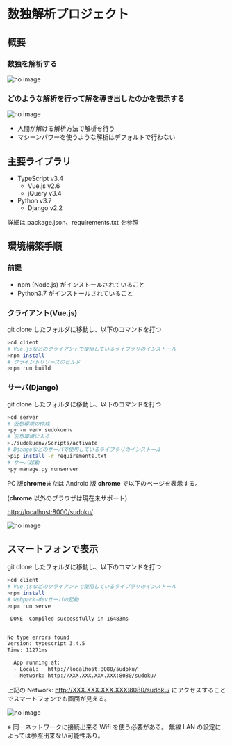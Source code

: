 # 数独解析プロジェクト

## 概要

### 数独を解析する

![no image](./readmeimg/数独ページ_解く押下後.png)

### どのような解析を行って解を導き出したのかを表示する

![no image](./readmeimg/数独ページ_解析履歴.png)

- 人間が解ける解析方法で解析を行う
- マシーンパワーを使うような解析はデフォルトで行わない

## 主要ライブラリ

- TypeScript v3.4
  - Vue.js v2.6
  - jQuery v3.4
- Python v3.7
  - Django v2.2

詳細は package.json、requirements.txt を参照

## 環境構築手順

### 前提

- npm (Node.js) がインストールされていること
- Python3.7 がインストールされていること

### クライアント(Vue.js)

git clone したフォルダに移動し、以下のコマンドを打つ

```bash
>cd client
# Vue.jsなどのクライアントで使用しているライブラリのインストール
>npm install
# クライントリソースのビルド
>npm run build
```

### サーバ(Django)

git clone したフォルダに移動し、以下のコマンドを打つ

```bash
>cd server
# 仮想環境の作成
>py -m venv sudokuenv
# 仮想環境に入る
>./sudokuenv/Scripts/activate
# Djangoなどのサーバで使用しているライブラリのインストール
>pip install -r requirements.txt
# サーバ起動
>py manage.py runserver
```

PC 版**chrome**または Android 版 **chrome** で以下のページを表示する。

(**chrome** 以外のブラウザは現在未サポート)

<http://localhost:8000/sudoku/>

![no image](./readmeimg/数独ページ.png)

## スマートフォンで表示

git clone したフォルダに移動し、以下のコマンドを打つ

```bash
>cd client
# Vue.jsなどのクライアントで使用しているライブラリのインストール
>npm install
# webpack-devサーバの起動
>npm run serve

 DONE  Compiled successfully in 16483ms


No type errors found
Version: typescript 3.4.5
Time: 11271ms

  App running at:
  - Local:   http://localhost:8080/sudoku/
  - Network: http://XXX.XXX.XXX.XXX:8080/sudoku/
```

上記の
Network: http://XXX.XXX.XXX.XXX:8080/sudoku/
にアクセスすることでスマートフォンでも画面が見える。

![no image](./readmeimg/数独ページ_スマホ.png)

※
同一ネットワークに接続出来る Wifi を使う必要がある。
無線 LAN の設定によっては参照出来ない可能性あり。
